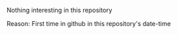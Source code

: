 Nothing interesting in this repository

Reason: First time in github in this repository's date-time

